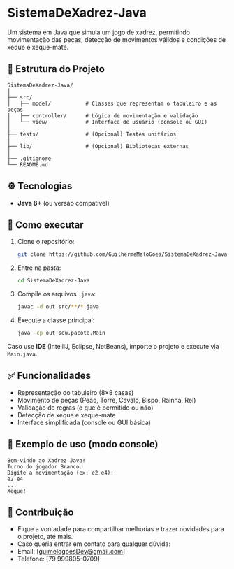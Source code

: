 # SistemaDeXadrez-Java

Um sistema em Java que simula um jogo de xadrez, permitindo movimentação das peças, detecção de movimentos válidos e condições de xeque e xeque-mate.

## 🧩 Estrutura do Projeto

```
SistemaDeXadrez-Java/
│
├── src/
│   ├── model/           # Classes que representam o tabuleiro e as peças
│   ├── controller/      # Lógica de movimentação e validação
│   └── view/            # Interface de usuário (console ou GUI)
│
├── tests/               # (Opcional) Testes unitários
│
├── lib/                 # (Opcional) Bibliotecas externas
│
├── .gitignore
└── README.md
```

## ⚙️ Tecnologias

- **Java 8+** (ou versão compatível)

## 🚀 Como executar

1. Clone o repositório:
   ```bash
   git clone https://github.com/GuilhermeMeloGoes/SistemaDeXadrez-Java.git
   ```
2. Entre na pasta:
   ```bash
   cd SistemaDeXadrez-Java
   ```
3. Compile os arquivos `.java`:
   ```bash
   javac -d out src/**/*.java
   ```
4. Execute a classe principal:
   ```bash
   java -cp out seu.pacote.Main
   ```

Caso use **IDE** (IntelliJ, Eclipse, NetBeans), importe o projeto e execute via `Main.java`.

## ✅ Funcionalidades

- Representação do tabuleiro (8×8 casas)
- Movimento de peças (Peão, Torre, Cavalo, Bispo, Rainha, Rei)
- Validação de regras (o que é permitido ou não)
- Detecção de xeque e xeque-mate
- Interface simplificada (console ou GUI básica)

## 📝 Exemplo de uso (modo console)

```
Bem-vindo ao Xadrez Java!
Turno do jogador Branco.
Digite a movimentação (ex: e2 e4):
e2 e4
...
Xeque!
```

## 🤝 Contribuição

 - Fique a vontadade para compartilhar melhorias e trazer novidades para o projeto, até mais.
 - Caso queria entrar em contato para qualquer dúvida:
 - Email: [guimelogoesDev@gmail.com]
 - Telefone: [79 999805-0709]
